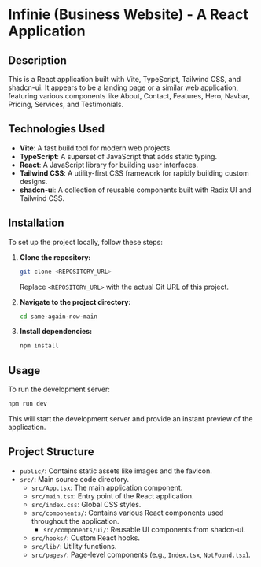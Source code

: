 # Infinie (Business Website) - A React Application

## Description
This is a React application built with Vite, TypeScript, Tailwind CSS, and shadcn-ui. It appears to be a landing page or a similar web application, featuring various components like About, Contact, Features, Hero, Navbar, Pricing, Services, and Testimonials.

## Technologies Used
- **Vite**: A fast build tool for modern web projects.
- **TypeScript**: A superset of JavaScript that adds static typing.
- **React**: A JavaScript library for building user interfaces.
- **Tailwind CSS**: A utility-first CSS framework for rapidly building custom designs.
- **shadcn-ui**: A collection of reusable components built with Radix UI and Tailwind CSS.

## Installation
To set up the project locally, follow these steps:

1.  **Clone the repository:**
    ```sh
    git clone <REPOSITORY_URL>
    ```
    Replace `<REPOSITORY_URL>` with the actual Git URL of this project.

2.  **Navigate to the project directory:**
    ```sh
    cd same-again-now-main
    ```

3.  **Install dependencies:**
    ```sh
    npm install
    ```

## Usage
To run the development server:

```sh
npm run dev
```
This will start the development server and provide an instant preview of the application.

## Project Structure
-   `public/`: Contains static assets like images and the favicon.
-   `src/`: Main source code directory.
    -   `src/App.tsx`: The main application component.
    -   `src/main.tsx`: Entry point of the React application.
    -   `src/index.css`: Global CSS styles.
    -   `src/components/`: Contains various React components used throughout the application.
        -   `src/components/ui/`: Reusable UI components from shadcn-ui.
    -   `src/hooks/`: Custom React hooks.
    -   `src/lib/`: Utility functions.
    -   `src/pages/`: Page-level components (e.g., `Index.tsx`, `NotFound.tsx`).
